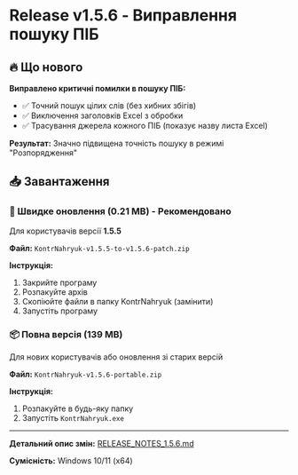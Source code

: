 # Release v1.5.6 - Виправлення пошуку ПІБ

## 🔥 Що нового

**Виправлено критичні помилки в пошуку ПІБ:**
- ✅ Точний пошук цілих слів (без хибних збігів)
- ✅ Виключення заголовків Excel з обробки
- ✅ Трасування джерела кожного ПІБ (показує назву листа Excel)

**Результат:** Значно підвищена точність пошуку в режимі "Розпорядження"

## 📥 Завантаження

### 🚀 Швидке оновлення (0.21 MB) - Рекомендовано
Для користувачів версії **1.5.5**

**Файл:** `KontrNahryuk-v1.5.5-to-v1.5.6-patch.zip`

**Інструкція:**
1. Закрийте програму
2. Розпакуйте архів
3. Скопіюйте файли в папку KontrNahryuk (замінити)
4. Запустіть програму

### 📦 Повна версія (139 MB)
Для нових користувачів або оновлення зі старих версій

**Файл:** `KontrNahryuk-v1.5.6-portable.zip`

**Інструкція:**
1. Розпакуйте в будь-яку папку
2. Запустіть `KontrNahryuk.exe`

---

**Детальний опис змін:** [RELEASE_NOTES_1.5.6.md](https://github.com/sashashostak/KontrNahryuk/blob/main/RELEASE_NOTES_1.5.6.md)

**Сумісність:** Windows 10/11 (x64)
